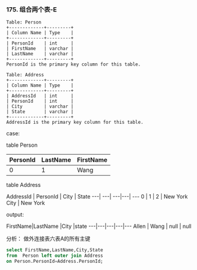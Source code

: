 ### 175. 组合两个表-E

```
Table: Person
+-------------+---------+
| Column Name | Type    |
+-------------+---------+
| PersonId    | int     |
| FirstName   | varchar |
| LastName    | varchar |
+-------------+---------+
PersonId is the primary key column for this table.

Table: Address
+-------------+---------+
| Column Name | Type    |
+-------------+---------+
| AddressId   | int     |
| PersonId    | int     |
| City        | varchar |
| State       | varchar |
+-------------+---------+
AddressId is the primary key column for this table.

```
case: 

table Person

PersonId | LastName | FirstName
---|---|---
0 | 1 | Wang | Allen

table Address

AddressId | PersonId | City | State
---| ---| ---|---| ---
0 | 1 | 2 | New York City | New York


output:

FirstName|LastName |City |state
---|---|---|---|---
Allen | Wang | null | null

分析：
做外连接表六表A的所有主键

```sql
select FirstName,LastName,City,State
from  Person left outer join Address 
on Person.PersonId=Address.PersonId;
```